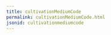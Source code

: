 ```yaml
---
title: cultivationMediumCode
permalink: cultivationMediumCode.html
jsonid: cultivationmediumcode
---
```

